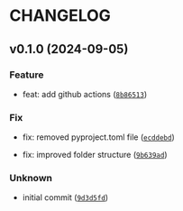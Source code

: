 # CHANGELOG

## v0.1.0 (2024-09-05)

### Feature

* feat: add github actions ([`8b86513`](https://github.com/mindfiredigital/open-rag/commit/8b86513c631ae41ec0baf63c70dfb6fa21fe80a4))

### Fix

* fix: removed pyproject.toml file ([`ecddebd`](https://github.com/mindfiredigital/open-rag/commit/ecddebd6465f816442139cc034fa617f49878a74))

* fix: improved folder structure ([`9b639ad`](https://github.com/mindfiredigital/open-rag/commit/9b639ad8e345e0a8e9d4a5ce1bd6eda1c27fc269))

### Unknown

* initial commit ([`9d3d5fd`](https://github.com/mindfiredigital/open-rag/commit/9d3d5fdd2b686496d13cd7dcf30b19ec7e4d5fc4))

